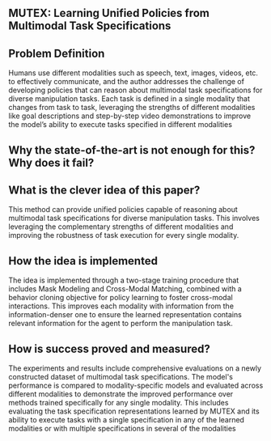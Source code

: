 ## MUTEX: Learning Unified Policies from Multimodal Task Specifications

## Problem Definition
Humans use different modalities such as speech, text, images, videos, etc. to effectively communicate, and the author addresses the challenge of developing policies that can reason about multimodal task specifications for diverse manipulation tasks. Each task is defined in a single modality that changes from task to task, leveraging the strengths of different modalities like goal descriptions and step-by-step video demonstrations to improve the model’s ability to execute tasks specified in different modalities

## Why the state-of-the-art is not enough for this? Why does it fail?

## What is the clever idea of this paper?
This method can provide unified policies capable of reasoning about multimodal task specifications for diverse manipulation tasks. This involves leveraging the complementary strengths of different modalities and improving the robustness of task execution for every single modality.

## How the idea is implemented
The idea is implemented through a two-stage training procedure that includes Mask Modeling and Cross-Modal Matching, combined with a behavior cloning objective for policy learning to foster cross-modal interactions. This improves each modality with information from the information-denser one to ensure the learned representation contains relevant information for the agent to perform the manipulation task.
##  How is success proved and measured?
The experiments and results include comprehensive evaluations on a newly constructed dataset of multimodal task specifications. The model's performance is compared to modality-specific models and evaluated across different modalities to demonstrate the improved performance over methods trained specifically for any single modality. This includes evaluating the task specification representations learned by MUTEX and its ability to execute tasks with a single specification in any of the learned modalities or with multiple specifications in several of the modalities
